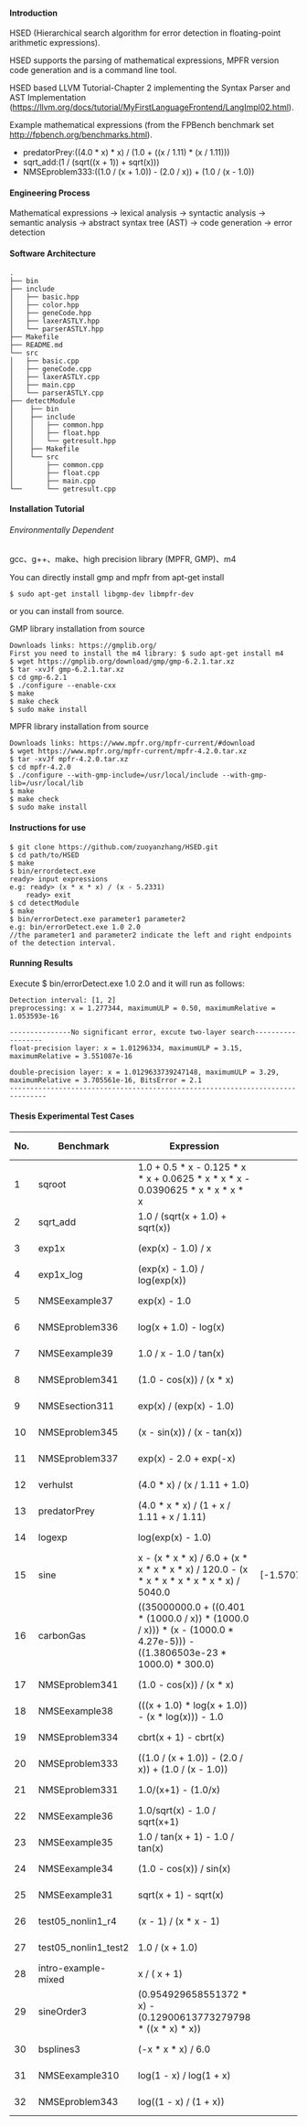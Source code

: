 #### Introduction
HSED (Hierarchical search algorithm for error detection in floating-point arithmetic expressions).

HSED supports the parsing of mathematical expressions, MPFR version code generation and is a command line tool.

HSED based LLVM Tutorial-Chapter 2 implementing the Syntax Parser and AST Implementation (https://llvm.org/docs/tutorial/MyFirstLanguageFrontend/LangImpl02.html).

Example mathematical expressions (from the FPBench benchmark set http://fpbench.org/benchmarks.html).
* predatorPrey:((4.0 * x) * x) / (1.0 + ((x / 1.11) * (x / 1.11)))
* sqrt_add:(1 / (sqrt((x + 1)) + sqrt(x)))
* NMSEproblem333:((1.0 / (x + 1.0)) - (2.0 / x)) + (1.0 / (x - 1.0))
#### Engineering Process
Mathematical expressions -> lexical analysis -> syntactic analysis -> semantic analysis -> abstract syntax tree (AST) -> code generation -> error detection

#### Software Architecture
```
.
├── bin
├── include
│   ├── basic.hpp
│   ├── color.hpp
│   ├── geneCode.hpp
│   ├── laxerASTLY.hpp
│   └── parserASTLY.hpp
├── Makefile
├── README.md
└── src
│   ├── basic.cpp
│   ├── geneCode.cpp
│   ├── laxerASTLY.cpp
│   ├── main.cpp
│   └── parserASTLY.cpp
├── detectModule
│    ├── bin
│    ├── include
│    │   ├── common.hpp
│    │   ├── float.hpp
│    │   └── getresult.hpp
│    ├── Makefile
│    └── src
│        ├── common.cpp
│        ├── float.cpp
│        ├── main.cpp
└──      └── getresult.cpp
```
#### Installation Tutorial
###### Environmentally Dependent
gcc、g++、make、high precision library (MPFR, GMP)、m4

You can directly install gmp and mpfr from apt-get install
```
$ sudo apt-get install libgmp-dev libmpfr-dev
```

or you can install from source.

GMP library installation from source
```
Downloads links: https://gmplib.org/
First you need to install the m4 library: $ sudo apt-get install m4
$ wget https://gmplib.org/download/gmp/gmp-6.2.1.tar.xz
$ tar -xvJf gmp-6.2.1.tar.xz
$ cd gmp-6.2.1
$ ./configure --enable-cxx
$ make
$ make check
$ sudo make install
```

MPFR library installation from source
```
Downloads links: https://www.mpfr.org/mpfr-current/#download
$ wget https://www.mpfr.org/mpfr-current/mpfr-4.2.0.tar.xz
$ tar -xvJf mpfr-4.2.0.tar.xz
$ cd mpfr-4.2.0
$ ./configure --with-gmp-include=/usr/local/include --with-gmp-lib=/usr/local/lib
$ make
$ make check
$ sudo make install
```

#### Instructions for use
```
$ git clone https://github.com/zuoyanzhang/HSED.git
$ cd path/to/HSED
$ make
$ bin/errordetect.exe
ready> input expressions
e.g: ready> (x * x * x) / (x - 5.2331)
    ready> exit
$ cd detectModule
$ make
$ bin/errorDetect.exe parameter1 parameter2
e.g: bin/errorDetect.exe 1.0 2.0
//the parameter1 and parameter2 indicate the left and right endpoints of the detection interval.
```
#### Running Results
Execute $ bin/errorDetect.exe 1.0 2.0 and it will run as follows:
```
Detection interval: [1, 2]
preprocessing: x = 1.277344, maximumULP = 0.50, maximumRelative = 1.053593e-16

---------------No significant error, excute two-layer search------------------
float-precision layer: x = 1.01296334, maximumULP = 3.15, maximumRelative = 3.551087e-16

double-precision layer: x = 1.0129633739247148, maximumULP = 3.29, maximumRelative = 3.705561e-16, BitsError = 2.1
-------------------------------------------------------------------------------
```

#### Thesis Experimental Test Cases
| No. | Benchmark            | Expression                                                                                                                   |                D               | Relative Error |
|-----|----------------------|------------------------------------------------------------------------------------------------------------------------------|:------------------------------:|:--------------:|
| 1   | sqroot               |                       1.0 + 0.5   * x - 0.125 * x * x + 0.0625 * x * x * x - 0.0390625 * x * x * x * x                       | [0,1]                          |    3.09E-16    |
| 2   | sqrt_add             |                                               1.0 / (sqrt(x + 1.0) +   sqrt(x))                                              | [1,1000]                       |    2.72E-16    |
| 3   | exp1x                |                                                      (exp(x) - 1.0) / x                                                      | [0.01,0.5]                     |    1.09E-14    |
| 4   | exp1x_log            |                                                 (exp(x) - 1.0) / log(exp(x))                                                 | [0.01,0.5]                     |    2.52E-16    |
| 5   | NMSEexample37        |                                                         exp(x) - 1.0                                                         | [0.01,100]                     |    8.62E-15    |
| 6   | NMSEproblem336       |                                                     log(x + 1.0) - log(x)                                                    | [0.01,100]                     |    6.73E-14    |
| 7   | NMSEexample39        |                                                    1.0 / x - 1.0 / tan(x)                                                    | [0.01,100]                     |    5.59E-12    |
| 8   | NMSEproblem341       |                                                   (1.0 - cos(x)) / (x * x)                                                   | [0.01,100]                     |    3.58E-03    |
| 9   | NMSEsection311       |                                                    exp(x) / (exp(x) - 1.0)                                                   | [0.01,100]                     |    8.59E-15    |
| 10  | NMSEproblem345       |                                                  (x - sin(x)) / (x - tan(x))                                                 | [0.01,100]                     |    7.79E-12    |
| 11  | NMSEproblem337       |                                                    exp(x) - 2.0 + exp(-x)                                                    | [0.01,100]                     |    1.49E-12    |
| 12  | verhulst             |                                                 (4.0 * x) / (x / 1.11 + 1.0)                                                 | [0.1,0.3]                      |    1.66E-16    |
| 13  | predatorPrey         |                                          (4.0 * x * x) / (1 + x / 1.11   + x / 1.11)                                         | [0.1,0.3]                      |    3.15E-16    |
| 14  | logexp               |                                                       log(exp(x) - 1.0)                                                      | [0.01,8]                       |    4.99E-13    |
| 15  | sine                 |                 x - (x * x * x) / 6.0 + (x * x   * x * x * x) / 120.0 - (x * x * x * x * x * x * x) / 5040.0                 | [-1.57079632679,1.57079632679] |    2.74E-16    |
| 16  | carbonGas            | ((35000000.0 + ((0.401 *   (1000.0 / x)) * (1000.0 / x))) * (x - (1000.0 * 4.27e-5))) - ((1.3806503e-23   * 1000.0) * 300.0) | [0.1,0.5]                      |    2.89E-16    |
| 17  | NMSEproblem341       |                                                   (1.0 - cos(x)) / (x * x)                                                   | [0.01,100]                     |    3.58E-03    |
| 18  | NMSEexample38        |                                      (((x + 1.0) * log(x + 1.0)) -   (x * log(x))) - 1.0                                     | [0.01,100]                     |    5.58E-04    |
| 19  | NMSEproblem334       |                                                     cbrt(x + 1) - cbrt(x)                                                    | [0.01,100]                     |    2.13E-13    |
| 20  | NMSEproblem333       |                                     ((1.0 / (x + 1.0)) - (2.0 /   x)) + (1.0 / (x - 1.0))                                    | [0.01,100]                     |    1.54E-12    |
| 21  | NMSEproblem331       |                                                      1.0/(x+1) - (1.0/x)                                                     | [0.01,100]                     |    1.68E-14    |
| 22  | NMSEexample36        |                                                 1.0/sqrt(x) - 1.0 / sqrt(x+1)                                                | [0.01,100]                     |    4.76E-14    |
| 23  | NMSEexample35        |                                               1.0 / tan(x + 1) - 1.0 /   tan(x)                                              | [0.01,100]                     |    9.57E-15    |
| 24  | NMSEexample34        |                                                    (1.0 - cos(x)) / sin(x)                                                   | [0.01,100]                     |    3.58E-03    |
| 25  | NMSEexample31        |                                                     sqrt(x + 1) - sqrt(x)                                                    | [0,100]                        |    3.27E-14    |
| 26  | test05_nonlin1_r4    |                                                     (x - 1) / (x * x - 1)                                                    | [1.00001,2]                    |    4.80E-12    |
| 27  | test05_nonlin1_test2 |                                                        1.0 / (x + 1.0)                                                       | [1.00001,2]                    |    1.66E-16    |
| 28  | intro-example-mixed  |                                                         x / ( x + 1)                                                         | [1,999]                        |    1.67E-16    |
| 29  | sineOrder3           |                               (0.954929658551372 * x) -   (0.12900613773279798 * ((x * x) * x))                              | [-2,2]                         |    3.73E-16    |
| 30  | bsplines3            |                                                      (-x * x * x) / 6.0                                                      | [0,1]                          |    2.19E-16    |
| 31  | NMSEexample310       |                                                    log(1 - x) / log(1 + x)                                                   | [0.001,1]                      |    1.11E-13    |
| 32  | NMSEproblem343       |                                                    log((1 - x) / (1 + x))                                                    | [0.001,1]                      |    4.57E-14    |


